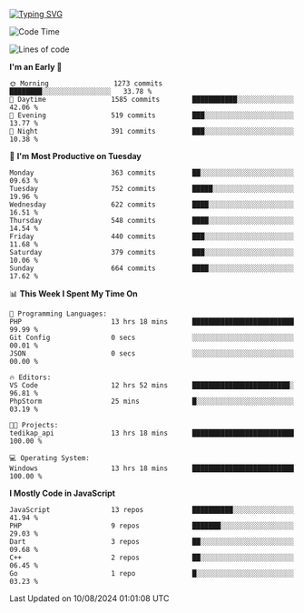 [![Typing SVG](https://readme-typing-svg.demolab.com?font=Fira+Code&pause=1000&color=F7F7F7&random=false&width=435&lines=Hi+%F0%9F%91%8B%2C+I'm+Rafiu+Sidqi;Junior+Backend+Developer)](https://git.io/typing-svg)
<!--START_SECTION:waka-->
![Code Time](http://img.shields.io/badge/Code%20Time-320%20hrs%2028%20mins-blue)

![Lines of code](https://img.shields.io/badge/From%20Hello%20World%20I%27ve%20Written-1.5%20million%20lines%20of%20code-blue)

**I'm an Early 🐤** 

```text
🌞 Morning                1273 commits        ████████░░░░░░░░░░░░░░░░░   33.78 % 
🌆 Daytime                1585 commits        ███████████░░░░░░░░░░░░░░   42.06 % 
🌃 Evening                519 commits         ███░░░░░░░░░░░░░░░░░░░░░░   13.77 % 
🌙 Night                  391 commits         ███░░░░░░░░░░░░░░░░░░░░░░   10.38 % 
```
📅 **I'm Most Productive on Tuesday** 

```text
Monday                   363 commits         ██░░░░░░░░░░░░░░░░░░░░░░░   09.63 % 
Tuesday                  752 commits         █████░░░░░░░░░░░░░░░░░░░░   19.96 % 
Wednesday                622 commits         ████░░░░░░░░░░░░░░░░░░░░░   16.51 % 
Thursday                 548 commits         ████░░░░░░░░░░░░░░░░░░░░░   14.54 % 
Friday                   440 commits         ███░░░░░░░░░░░░░░░░░░░░░░   11.68 % 
Saturday                 379 commits         ███░░░░░░░░░░░░░░░░░░░░░░   10.06 % 
Sunday                   664 commits         ████░░░░░░░░░░░░░░░░░░░░░   17.62 % 
```


📊 **This Week I Spent My Time On** 

```text
💬 Programming Languages: 
PHP                      13 hrs 18 mins      █████████████████████████   99.99 % 
Git Config               0 secs              ░░░░░░░░░░░░░░░░░░░░░░░░░   00.01 % 
JSON                     0 secs              ░░░░░░░░░░░░░░░░░░░░░░░░░   00.00 % 

🔥 Editors: 
VS Code                  12 hrs 52 mins      ████████████████████████░   96.81 % 
PhpStorm                 25 mins             █░░░░░░░░░░░░░░░░░░░░░░░░   03.19 % 

🐱‍💻 Projects: 
tedikap_api              13 hrs 18 mins      █████████████████████████   100.00 % 

💻 Operating System: 
Windows                  13 hrs 18 mins      █████████████████████████   100.00 % 
```

**I Mostly Code in JavaScript** 

```text
JavaScript               13 repos            ██████████░░░░░░░░░░░░░░░   41.94 % 
PHP                      9 repos             ███████░░░░░░░░░░░░░░░░░░   29.03 % 
Dart                     3 repos             ██░░░░░░░░░░░░░░░░░░░░░░░   09.68 % 
C++                      2 repos             ██░░░░░░░░░░░░░░░░░░░░░░░   06.45 % 
Go                       1 repo              █░░░░░░░░░░░░░░░░░░░░░░░░   03.23 % 
```




 Last Updated on 10/08/2024 01:01:08 UTC
<!--END_SECTION:waka-->
